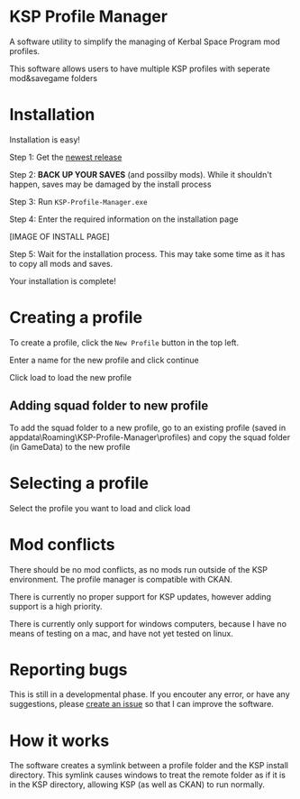 # KSP Profile Manager
A software utility to simplify the managing of Kerbal Space Program mod profiles.

This software allows users to have multiple KSP profiles with seperate mod&savegame folders

# Installation
Installation is easy!

Step 1: Get the [newest release](https://github.com/Aree-Vanier/KSP-Profile-Manager/releases)

Step 2: **BACK UP YOUR SAVES** (and possilby mods). While it shouldn't happen, saves may be damaged by the install process

Step 3: Run `KSP-Profile-Manager.exe`

Step 4: Enter the required information on the installation page

[IMAGE OF INSTALL PAGE]

Step 5: Wait for the installation process. This may take some time as it has to copy all mods and saves.

Your installation is complete!

# Creating a profile
To create a profile, click the `New Profile` button in the top left.

Enter a name for the new profile and click continue

Click load to load the new profile

## Adding squad folder to new profile

To add the squad folder to a new profile, go to an existing profile (saved in appdata\Roaming\KSP-Profile-Manager\profiles) and copy the squad folder (in GameData) to the new profile

# Selecting a profile
Select the profile you want to load and click load

# Mod conflicts
There should be no mod conflicts, as no mods run outside of the KSP environment. The profile manager is compatible with CKAN.

There is currently no proper support for KSP updates, however adding support is a high priority.

There is currently only support for windows computers, because I have no means of testing on a mac, and have not yet tested on linux.

# Reporting bugs
This is still in a developmental phase. If you encouter any error, or have any suggestions, please [create an issue](https://github.com/Aree-Vanier/KSP-Profile-Manager/issues) so that I can improve the software.

# How it works
The software creates a symlink between a profile folder and the KSP install directory. This symlink causes windows to treat the remote folder as if it is in the KSP directory, allowing KSP (as well as CKAN) to run normally.

